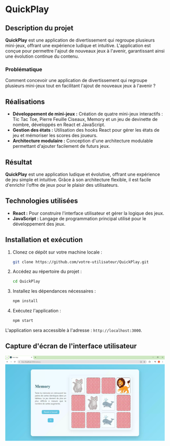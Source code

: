# QuickPlay

## Description du projet
**QuickPlay** est une application de divertissement qui regroupe plusieurs mini-jeux, offrant une expérience ludique et intuitive. L'application est conçue pour permettre l'ajout de nouveaux jeux à l'avenir, garantissant ainsi une évolution continue du contenu.

### Problématique
Comment concevoir une application de divertissement qui regroupe plusieurs mini-jeux tout en facilitant l'ajout de nouveaux jeux à l'avenir ?

## Réalisations
- **Développement de mini-jeux :** Création de quatre mini-jeux interactifs : Tic Tac Toe, Pierre Feuille Ciseaux, Memory et un jeu de devinette de nombre, développés en React et JavaScript.
- **Gestion des états :** Utilisation des hooks React pour gérer les états de jeu et mémoriser les scores des joueurs.
- **Architecture modulaire :** Conception d'une architecture modulable permettant d'ajouter facilement de futurs jeux.

## Résultat
**QuickPlay** est une application ludique et évolutive, offrant une expérience de jeu simple et intuitive. Grâce à son architecture flexible, il est facile d'enrichir l'offre de jeux pour le plaisir des utilisateurs.

## Technologies utilisées
- **React :** Pour construire l'interface utilisateur et gérer la logique des jeux.
- **JavaScript :** Langage de programmation principal utilisé pour le développement des jeux.

## Installation et exécution

1. Clonez ce dépôt sur votre machine locale :
    ```bash
    git clone https://github.com/votre-utilisateur/QuickPlay.git
    ```
2. Accédez au répertoire du projet :
    ```bash
    cd QuickPlay
    ```
3. Installez les dépendances nécessaires :
    ```bash
    npm install
    ```
4. Exécutez l'application :
    ```bash
    npm start
    ```

L'application sera accessible à l'adresse : `http://localhost:3000`.

## Capture d'écran de l'interface utilisateur
![Capture d'écran - Jeu Memory](https://github.com/OthmaneB-Pro/QuickPlay/raw/main/public/img/memory.PNG)
